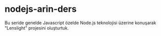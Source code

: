 # nodejs-arin-ders
Bu seride genelde Javascript özelde Node.js teknolojisi üzerine konuşarak "Lenslight" projesini oluşturtuk.
